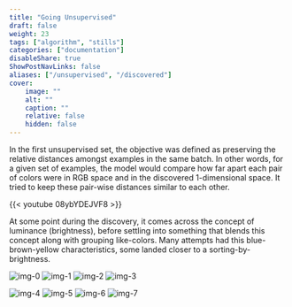 ```yaml
---
title: "Going Unsupervised"
draft: false
weight: 23
tags: ["algorithm", "stills"]
categories: ["documentation"]
disableShare: true
ShowPostNavLinks: false
aliases: ["/unsupervised", "/discovered"]
cover:
    image: ""
    alt: ""
    caption: ""
    relative: false
    hidden: false
---
```


In the first unsupervised set, the objective was defined as preserving the relative distances amongst examples in the same batch.
In other words, for a given set of examples, the model would compare how far apart each pair of colors were in RGB space and in the discovered 1-dimensional space.
It tried to keep these pair-wise distances similar to each other.

{{< youtube 08ybYDEJVF8 >}}

At some point during the discovery, it comes across the concept of luminance (brightness), before settling into something that blends this concept along with grouping like-colors.
Many attempts had this blue-brown-yellow characteristics, some landed closer to a sorting-by-brightness.

![img-0](https://fs.clfx.cc/i/h/v0_unsupervised.png#center)
![img-1](https://fs.clfx.cc/i/h/v1_unsupervised.png#center)
![img-2](https://fs.clfx.cc/i/h/v2_unsupervised.png#center)
![img-3](https://fs.clfx.cc/i/h/v3_unsupervised.png#center)

![img-4](https://fs.clfx.cc/i/h/v4_unsupervised.png#center)
![img-5](https://fs.clfx.cc/i/h/v5_unsupervised.png#center)
![img-6](https://fs.clfx.cc/i/h/v6_unsupervised.png#center)
![img-7](https://fs.clfx.cc/i/h/v7_unsupervised.png#center)

